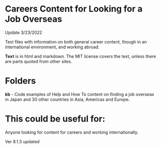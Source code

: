 Careers Content for Looking for a Job Overseas
======
Update 3/23/2022

Text files with information on both general career content, though in an international environment, and working abroad.

**Text** is in html and markdown. The MIT license covers the text, unless there are parts quoted from other sites.

Folders
===

**kb**  - Code examples of Help and How To content on finding a job overseas in Japan and 30 other countries in Asia, Americas and Europe.

# This could be useful for:
Anyone looking for content for careers and working internationally.




Ver 8.1.3 updated

